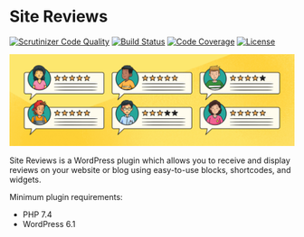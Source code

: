 # Site Reviews

[![Scrutinizer Code Quality](https://scrutinizer-ci.com/g/pryley/site-reviews/badges/quality-score.png?b=main)](https://scrutinizer-ci.com/g/pryley/site-reviews/?branch=main) [![Build Status](https://scrutinizer-ci.com/g/pryley/site-reviews/badges/build.png?b=main)](https://scrutinizer-ci.com/g/pryley/site-reviews/build-status/main) [![Code Coverage](https://scrutinizer-ci.com/g/pryley/site-reviews/badges/coverage.png?b=main)](https://scrutinizer-ci.com/g/pryley/site-reviews/?branch=main) [![License](https://img.shields.io/badge/license-GPLv3-brightgreen.svg)](https://github.com/pryley/site-reviews/blob/main/LICENSE)

![Site Reviews banner](+/screenshots/banner-1544x500.png)

Site Reviews is a WordPress plugin which allows you to receive and display reviews on your website or blog using easy-to-use blocks, shortcodes, and widgets.

Minimum plugin requirements:

* PHP 7.4
* WordPress 6.1
